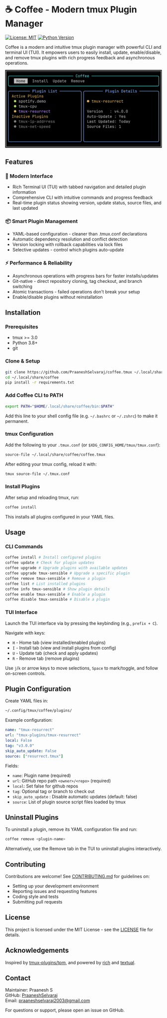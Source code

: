 # ☕ Coffee - Modern tmux Plugin Manager

[![License: MIT](https://img.shields.io/badge/License-MIT-green.svg)](LICENSE) [![Python Version](https://img.shields.io/badge/python-3.8%2B-blue.svg)]()

Coffee is a modern and intuitive tmux plugin manager with powerful CLI and terminal UI (TUI). It empowers users to easily install, update, enable/disable, and remove tmux plugins with rich progress feedback and asynchronous operations.

![Coffee TUI Home](screenshots/coffee-home.png "Coffee TUI Home Tab")

## Features

### 🚀 Modern Interface

- Rich Terminal UI (TUI) with tabbed navigation and detailed plugin information
- Comprehensive CLI with intuitive commands and progress feedback
- Real-time plugin status showing version, update status, source files, and last updated

### 📦 Smart Plugin Management

- YAML-based configuration - cleaner than .tmux.conf declarations
- Automatic dependency resolution and conflict detection
- Version locking with rollback capabilities via lock files
- Selective updates - control which plugins auto-update

### ⚡ Performance & Reliability

- Asynchronous operations with progress bars for faster installs/updates
- Git-native - direct repository cloning, tag checkout, and branch switching
- Atomic transactions - failed operations don't break your setup
- Enable/disable plugins without reinstallation

## Installation

### Prerequisites

- tmux >= 3.0
- Python 3.8+
- git

### Clone & Setup

```bash
git clone https://github.com/PraaneshSelvaraj/coffee.tmux ~/.local/share/coffee
cd ~/.local/share/coffee
pip install -r requirements.txt
```

### Add Coffee CLI to PATH

```bash
export PATH="$HOME/.local/share/coffee/bin:$PATH"
```

Add this line to your shell config file (e.g. `~/.bashrc` or `~/.zshrc`) to make it permanent.

### tmux Configuration

Add the following to your `.tmux.conf` (or `$XDG_CONFIG_HOME/tmux/tmux.conf`):

```bash
source-file ~/.local/share/coffee/coffee.tmux
```

After editing your tmux config, reload it with:

```bash
tmux source-file ~/.tmux.conf
```

### Install Plugins

After setup and reloading tmux, run:

```bash
coffee install
```

This installs all plugins configured in your YAML files.

## Usage

### CLI Commands

```bash
coffee install # Install configured plugins
coffee update # Check for plugin updates
coffee upgrade # Upgrade plugins with available updates
coffee upgrade tmux-sensible # Upgrade a specific plugin
coffee remove tmux-sensible # Remove a plugin
coffee list # List installed plugins
coffee info tmux-sensible # Show plugin details
coffee enable tmux-sensible # Enable a plugin
coffee disable tmux-sensible # Disable a plugin
```

### TUI Interface

Launch the TUI interface via by pressing the keybinding (e.g., `prefix + C`).

Navigate with keys:

- `H` - Home tab (view installed/enabled plugins)
- `I` - Install tab (view and install plugins from config)
- `U` - Update tab (check and apply updates)
- `R` - Remove tab (remove plugins)

Use `j`/`k` or arrow keys to move selections, `Space` to mark/toggle, and follow on-screen controls.

## Plugin Configuration

Create YAML files in:

```bash
~/.config/tmux/coffee/plugins/
```

Example configuration:

```yaml
name: "tmux-resurrect"
url: "tmux-plugins/tmux-resurrect"
local: False
tag: "v3.0.0"
skip_auto_update: False
source: ["resurrect.tmux"]
```

Fields:

- `name`: Plugin name (required)
- `url`: GitHub repo path `<owner>/<repo>` (required)
- `local`: Set false for github repos
- `tag`: Optional tag or branch to check out
- `skip_auto_update` : Disable automatic updates (default: false)
- `source`: List of plugin source script files loaded by tmux

## Uninstall Plugins

To uninstall a plugin, remove its YAML configuration file and run:

```bash
coffee remove <plugin-name>
```

Alternatively, use the Remove tab in the TUI to uninstall plugins interactively.

## Contributing

Contributions are welcome! See [CONTRIBUTING.md](CONTRIBUTING.md) for guidelines on:

- Setting up your development environment
- Reporting issues and requesting features
- Coding style and tests
- Submitting pull requests

## License

This project is licensed under the MIT License - see the [LICENSE](LICENSE) file for details.

## Acknowledgements

Inspired by [tmux-plugins/tpm](https://github.com/tmux-plugins/tpm), and powered by [rich](https://github.com/Textualize/rich) and [textual](https://github.com/Textualize/textual).

## Contact

Maintainer: Praanesh S  
GitHub: [PraaneshSelvaraj](https://github.com/PraaneshSelvaraj)  
Email: praaneshselvaraj2003@gmail.com

For questions or support, please open an issue on GitHub.
